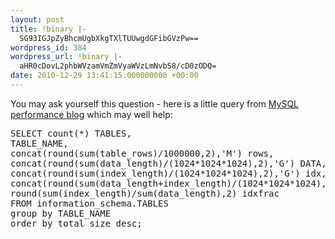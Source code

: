 ```yaml
---
layout: post
title: !binary |-
  SG93IGJpZyBhcmUgbXkgTXlTUUwgdGFibGVzPw==
wordpress_id: 384
wordpress_url: !binary |-
  aHR0cDovL2phbWVzamVmZmVyaWVzLmNvbS8/cD0zODQ=
date: 2010-12-29 13:41:15.000000000 +00:00
---
```

You may ask yourself this question - here is a little query from <a href="http://www.mysqlperformanceblog.com/">MySQL performance blog</a> which may well help:
<pre>SELECT count(*) TABLES,
TABLE_NAME,
concat(round(sum(table_rows)/1000000,2),'M') rows,
concat(round(sum(data_length)/(1024*1024*1024),2),'G') DATA,
concat(round(sum(index_length)/(1024*1024*1024),2),'G') idx,
concat(round(sum(data_length+index_length)/(1024*1024*1024),2),'G') total_size,
round(sum(index_length)/sum(data_length),2) idxfrac
FROM information_schema.TABLES
group by TABLE_NAME
order by total_size desc;</pre>
